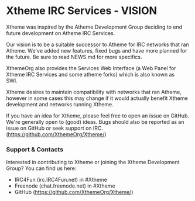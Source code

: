 # Xtheme IRC Services - VISION

Xtheme was inspired by the Atheme Development Group deciding to end 
future development on Atheme IRC Services.  

Our vision is to be a suitable successor to Atheme for IRC networks 
that ran Atheme.  We've added new features, fixed bugs and have more 
planned for the future.  Be sure to read NEWS.md for more specifics.  

XthemeOrg also provides the Services Web Interface (a Web Panel for  
Xtheme IRC Services and some atheme forks) which is also known as  
SWI.  

Xtheme desires to maintain compatibility with networks that ran 
Atheme, however in some cases this may change if it would actually 
benefit Xtheme development and networks running Xtheme.

If you have an idea for Xtheme, please feel free to open an issue 
on GitHub.  We're generally open to (good) ideas.  Bugs should also 
be reported as an issue on GitHub or seek support on IRC.
(https://github.com/XthemeOrg/Xtheme/)

### Support & Contacts
Interested in contributing to Xtheme or joining the Xtheme 
Development Group?  You can find us here: 
* IRC4Fun (irc.IRC4Fun.net) in #Xtheme
* Freenode (chat.freenode.net) in #Xtheme
* GitHub (https://github.com/XthemeOrg/Xtheme/)

